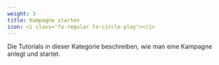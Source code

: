 ```yaml
---
weight: 3
title: Kampagne starten
icon: <i class="fa-regular fa-circle-play"></i>
---
```


Die Tutorials in dieser Kategorie beschreiben, wie man eine Kampagne anlegt und startet.
